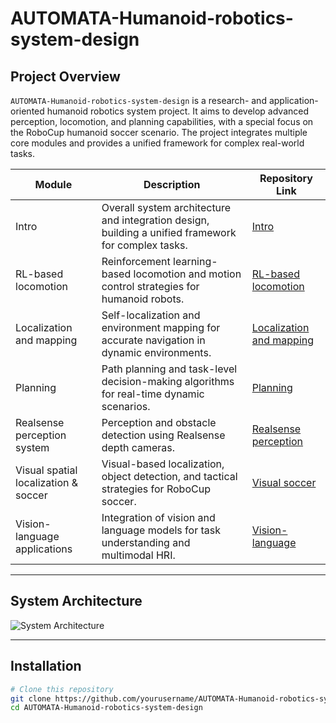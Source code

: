 # AUTOMATA-Humanoid-robotics-system-design

## Project Overview

`AUTOMATA-Humanoid-robotics-system-design` is a research- and application-oriented humanoid robotics system project. It aims to develop advanced perception, locomotion, and planning capabilities, with a special focus on the RoboCup humanoid soccer scenario. The project integrates multiple core modules and provides a unified framework for complex real-world tasks.

| Module                         | Description                                                                                         | Repository Link                         |
|--------------------------------|-----------------------------------------------------------------------------------------------------|----------------------------------------|
| Intro                          | Overall system architecture and integration design, building a unified framework for complex tasks. | [Intro](./path/to/intro)               |
| RL-based locomotion            | Reinforcement learning-based locomotion and motion control strategies for humanoid robots.          | [RL-based locomotion](./path/to/rl-locomotion) |
| Localization and mapping       | Self-localization and environment mapping for accurate navigation in dynamic environments.          | [Localization and mapping](./path/to/localization-mapping) |
| Planning                       | Path planning and task-level decision-making algorithms for real-time dynamic scenarios.           | [Planning](./path/to/planning)         |
| Realsense perception system    | Perception and obstacle detection using Realsense depth cameras.                                   | [Realsense perception](./path/to/realsense) |
| Visual spatial localization & soccer | Visual-based localization, object detection, and tactical strategies for RoboCup soccer.      | [Visual soccer](./path/to/visual-soccer) |
| Vision-language applications   | Integration of vision and language models for task understanding and multimodal HRI.               | [Vision-language](./path/to/vision-language) |

---

## System Architecture

<!-- Insert your system architecture or illustrative diagram here -->
![System Architecture](./path/to/your-image.png)

---

## Installation

```bash
# Clone this repository
git clone https://github.com/yourusername/AUTOMATA-Humanoid-robotics-system-design.git
cd AUTOMATA-Humanoid-robotics-system-design

 
